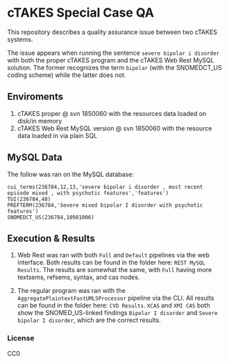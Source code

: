 # cTAKES Special Case QA

This repository describes a quality assurance issue between two cTAKES systems.

The issue appears when running the sentence `severe bipolar i disorder` with both the proper cTAKES program and the cTAKES Web Rest MySQL solution. The former recognizes the term `bipolar` (with the SNOMEDCT_US coding scheme) while the latter does not.


## Enviroments

1) cTAKES proper @ svn 1850060 with the resources data loaded on disk/in memory
2) cTAKES Web Rest MySQL version @ svn 1850060 with the resource data loaded in via plain SQL


## MySQL Data

The follow was ran on the MySQL database:

```
cui_terms(236784,12,13,'severe bipolar i disorder , most recent episode mixed , with psychotic features','features')
TUI(236784,48)
PREFTERM(236784,'Severe mixed bipolar I disorder with psychotic features')
SNOMEDCT_US(236784,10981006)
```

## Execution & Results

1) Web Rest was ran with both `Full` and `Default` pipelines via the web interface. Both results can be found in the folder here: `REST MySQL Results`. The results are somewhat the same, with `Full` having more textsems, refsems, syntax, and cas nodes.

2) The regular program was ran with the `AggregatePlaintextFastUMLSProcessor` pipeline via the CLI. All results can be found in the folder here: `CVD Results`. `XCAS` and `XMI CAS` both show the SNOMED_US-linked findings `Bipolar I disorder` and `Severe bipolar I disorder`, which are the correct results.


### License

CC0
